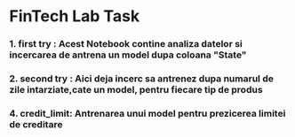 # FinTech Lab Task
### 1. first try : Acest Notebook contine analiza datelor si incercarea de antrena un model dupa coloana "State"
### 2. second try : Aici deja incerc sa antrenez dupa numarul de zile intarziate,cate un model, pentru fiecare tip de produs
### 4. credit_limit: Antrenarea unui model pentru prezicerea limitei de creditare
